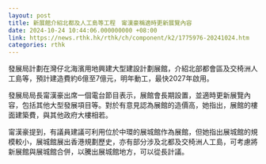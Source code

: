 ```yaml
---
layout: post
title: 新展館介紹北都及人工島等工程　甯漢豪稱適時更新展覽內容
date: 2024-10-24 10:44:06.000000000 +08:00
link: https://news.rthk.hk/rthk/ch/component/k2/1775976-20241024.htm
categories: rthk
---
```


發展局計劃在灣仔北海濱用地興建大型建設計劃展館，介紹北部都會區及交椅洲人工島等，預計建造費約6億至7億元，明年動工，最快2027年啟用。

發展局局長甯漢豪出席一個電台節目表示，展館會長期設置，並適時更新展覽內容，包括其他大型發展項目等。對於有意見認為展館的造價高，她指出，展館的樓面建築費，與其他政府大樓相若。

甯漢豪提到，有議員建議可利用位於中環的展城館作為展館，但她指出展城館的規模較小，展城館展出香港規劃歷史，亦有部分涉及北都及交椅洲人工島，可考慮將新展館與展城館合併，以騰出展城館地方，可以從長計議。
